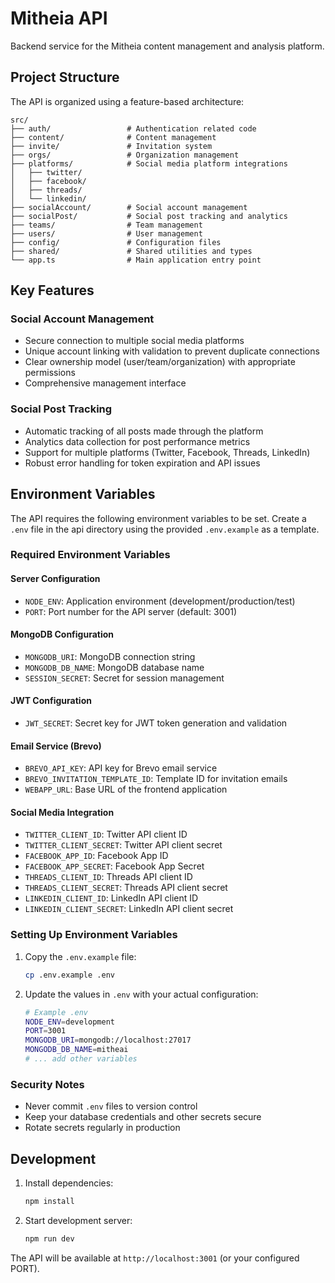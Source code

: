 # Mitheia API

Backend service for the Mitheia content management and analysis platform.

## Project Structure

The API is organized using a feature-based architecture:

```
src/
├── auth/                 # Authentication related code
├── content/              # Content management
├── invite/               # Invitation system
├── orgs/                 # Organization management
├── platforms/            # Social media platform integrations
│   ├── twitter/
│   ├── facebook/
│   ├── threads/
│   └── linkedin/
├── socialAccount/        # Social account management
├── socialPost/           # Social post tracking and analytics
├── teams/                # Team management
├── users/                # User management
├── config/               # Configuration files
├── shared/               # Shared utilities and types
└── app.ts                # Main application entry point
```

## Key Features

### Social Account Management
- Secure connection to multiple social media platforms
- Unique account linking with validation to prevent duplicate connections
- Clear ownership model (user/team/organization) with appropriate permissions
- Comprehensive management interface

### Social Post Tracking
- Automatic tracking of all posts made through the platform
- Analytics data collection for post performance metrics
- Support for multiple platforms (Twitter, Facebook, Threads, LinkedIn)
- Robust error handling for token expiration and API issues

## Environment Variables

The API requires the following environment variables to be set. Create a `.env` file in the api directory using the provided `.env.example` as a template.

### Required Environment Variables

#### Server Configuration
- `NODE_ENV`: Application environment (development/production/test)
- `PORT`: Port number for the API server (default: 3001)

#### MongoDB Configuration
- `MONGODB_URI`: MongoDB connection string
- `MONGODB_DB_NAME`: MongoDB database name
- `SESSION_SECRET`: Secret for session management

#### JWT Configuration
- `JWT_SECRET`: Secret key for JWT token generation and validation

#### Email Service (Brevo)
- `BREVO_API_KEY`: API key for Brevo email service
- `BREVO_INVITATION_TEMPLATE_ID`: Template ID for invitation emails
- `WEBAPP_URL`: Base URL of the frontend application

#### Social Media Integration
- `TWITTER_CLIENT_ID`: Twitter API client ID
- `TWITTER_CLIENT_SECRET`: Twitter API client secret
- `FACEBOOK_APP_ID`: Facebook App ID
- `FACEBOOK_APP_SECRET`: Facebook App Secret
- `THREADS_CLIENT_ID`: Threads API client ID
- `THREADS_CLIENT_SECRET`: Threads API client secret
- `LINKEDIN_CLIENT_ID`: LinkedIn API client ID
- `LINKEDIN_CLIENT_SECRET`: LinkedIn API client secret

### Setting Up Environment Variables

1. Copy the `.env.example` file:
   ```bash
   cp .env.example .env
   ```

2. Update the values in `.env` with your actual configuration:
   ```bash
   # Example .env
   NODE_ENV=development
   PORT=3001
   MONGODB_URI=mongodb://localhost:27017
   MONGODB_DB_NAME=mitheai
   # ... add other variables
   ```

### Security Notes

- Never commit `.env` files to version control
- Keep your database credentials and other secrets secure
- Rotate secrets regularly in production

## Development

1. Install dependencies:
   ```bash
   npm install
   ```

2. Start development server:
   ```bash
   npm run dev
   ```

The API will be available at `http://localhost:3001` (or your configured PORT).

